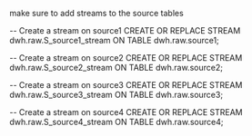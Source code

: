 make sure to add streams to the source tables

-- Create a stream on source1
CREATE OR REPLACE STREAM dwh.raw.S_source1_stream
ON TABLE dwh.raw.source1;

-- Create a stream on source2
CREATE OR REPLACE STREAM dwh.raw.S_source2_stream
ON TABLE dwh.raw.source2;

-- Create a stream on source3
CREATE OR REPLACE STREAM dwh.raw.S_source3_stream
ON TABLE dwh.raw.source3;

-- Create a stream on source4
CREATE OR REPLACE STREAM dwh.raw.S_source4_stream
ON TABLE dwh.raw.source4;